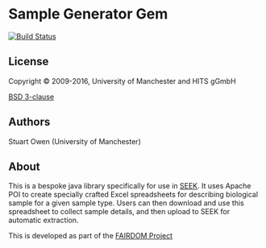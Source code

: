 # Sample Generator Gem

[![Build Status](https://travis-ci.org/seek4science/sample-template-generator.svg?branch=master)](https://travis-ci.org/seek4science/sample-template-generator)

## License

Copyright © 2009-2016, University of Manchester and HITS gGmbH

[BSD 3-clause](LICENSE)

## Authors

Stuart Owen (University of Manchester)

## About

This is a bespoke java library specifically for use in [SEEK](http://seek4science.org). It uses Apache POI to create specially crafted Excel spreadsheets for describing biological sample for a given sample type. Users can then download and use this spreadsheet to collect sample details, and then upload to SEEK for automatic extraction.

This is developed as part of the [FAIRDOM Project](http://fair-dom.org)

